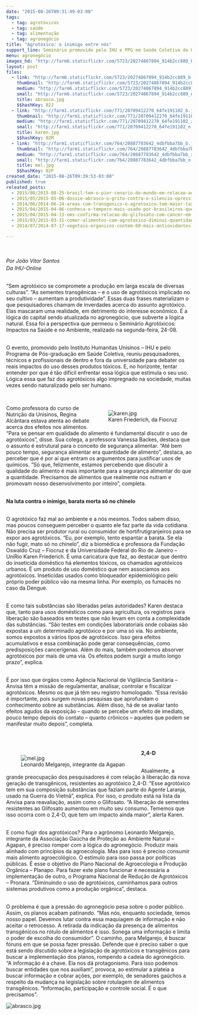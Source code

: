 ```yaml
---
date: "2015-08-26T09:31:49-03:00"
tags:
  - tag: agrotóxicos
  - tag: saúde
  - tag: alimentação
  - tag: agronegócio
title: "Agrotóxico: o inimigo entre nós"
support_line: Seminário promovido pelo IHU e PPG em Saúde Coletiva da Unisinos evidenciou o impacto do uso de agrotóxicos no ambiente e toda a lógica que sustenta o sistema apoiado no agronegócio.
menu: agronegócio
images_hd: "http://farm6.staticflickr.com/5723/20274867894_914b2cc889_b.jpg"
layout: post
files:
  - link: "http://farm6.staticflickr.com/5723/20274867894_914b2cc889_b.jpg"
    thumbnail: "http://farm6.staticflickr.com/5723/20274867894_914b2cc889_t.jpg"
    medium: "http://farm6.staticflickr.com/5723/20274867894_914b2cc889_z.jpg"
    small: "http://farm6.staticflickr.com/5723/20274867894_914b2cc889_n.jpg"
    title: abrasco.jpg
    $$hashKey: 02J
  - link: "http://farm1.staticflickr.com/771/20709412270_64fe191102_b.jpg"
    thumbnail: "http://farm1.staticflickr.com/771/20709412270_64fe191102_t.jpg"
    medium: "http://farm1.staticflickr.com/771/20709412270_64fe191102_z.jpg"
    small: "http://farm1.staticflickr.com/771/20709412270_64fe191102_n.jpg"
    title: karen.jpg
    $$hashKey: 02M
  - link: "http://farm1.staticflickr.com/764/20887783642_4dbfbba7bb_b.jpg"
    thumbnail: "http://farm1.staticflickr.com/764/20887783642_4dbfbba7bb_t.jpg"
    medium: "http://farm1.staticflickr.com/764/20887783642_4dbfbba7bb_z.jpg"
    small: "http://farm1.staticflickr.com/764/20887783642_4dbfbba7bb_n.jpg"
    title: mel.jpg
    $$hashKey: 02P
created_date: "2015-08-26T09:39:53-03:00"
published: true
releated_posts:
  - 2015/08/2015-08-25-brasil-tem-o-pior-cenario-do-mundo-em-relacao-aos-agrotoxicos-adverte-especialista.md
  - 2015/05/2015-05-06-dossie-abrasco-o-grito-contra-o-silencio-opressivo-do-agronegocio.md
  - 2014/06/2014-06-24-areas-com-transgenico-e-agrotoxico-tem-maior-taxa-de-cancer-aponta-relatorio.md
  - 2015/04/2015-04-06-conheca-o-tempero-mais-usado-por-brasileiros-que-pode-matar-a-sua-familia.md
  - 2015/04/2015-04-13-oms-confirma-relacao-do-glifosato-com-cancer-em-humanos-e-animais.md
  - 2015/03/2015-03-31-comer-alimentos-com-agrotoxico-diminui-quantidade-de-esperma-diz-estudo.md
  - 2014/07/2014-07-17-vegetais-organicos-contem-60-mais-antioxidantes-do-que-com-agrotoxicos.md

---
```

<p><br />
<br />
<em><span style="line-height: 20.7999992370605px;">Por Jo&atilde;o Vitor Santos&nbsp;</span><br />
Da IHU-Online</em></p>

<p><br />
&ldquo;Sem agrot&oacute;xico se compromete a produ&ccedil;&atilde;o em larga escala de diversas culturas&rdquo;. &ldquo;As sementes transg&ecirc;nicas &ndash; e o uso de agrot&oacute;xicos implicado no seu cultivo &ndash; aumentam a produtividade&rdquo;. Essas duas frases materializam o que pesquisadores chamam de inverdades acerca do assunto agrot&oacute;xico. Elas mascaram uma realidade, em detrimento do interesse econ&ocirc;mico. &Eacute; a l&oacute;gica do capital sendo atualizada no agroneg&oacute;cio, que subverte a l&oacute;gica natural. Essa foi a perspectiva que permeou o Semin&aacute;rio Agrot&oacute;xicos: Impactos na Sa&uacute;de e no Ambiente, realizado na segunda-feira, 24-08.</p>

<p><br />
O evento, promovido pelo Instituto Humanitas Unisinos &ndash; IHU e pelo Programa de P&oacute;s-gradua&ccedil;&atilde;o em Sa&uacute;de Coletiva, reuniu pesquisadores, t&eacute;cnicos e profissionais de dentro e fora da universidade para debater os reais impactos do uso desses produtos t&oacute;xicos. E, no horizonte, tentar entender por que &eacute; t&atilde;o dif&iacute;cil enfrentar essa l&oacute;gica que estimula o seu uso. L&oacute;gica essa que faz dos agrot&oacute;xicos algo impregnado na sociedade, muitas vezes sendo naturalizado pelo ser humano.</p>

<p>&nbsp;</p>

<figure class="image" style="float:right"><img alt="karen.jpg" src="http://farm1.staticflickr.com/771/20709412270_64fe191102_b.jpg" />
<figcaption>Karen Friederich, da Fiocruz</figcaption>
</figure>

<p>Como professora do curso de Nutri&ccedil;&atilde;o da Unisinos, Regina Alc&acirc;ntara estava atenta ao debate acerca dos efeitos nos alimentos. &ldquo;Para se pensar em qualidade do alimento &eacute; fundamental discutir o uso de agrot&oacute;xicos&rdquo;, disse. Sua colega, a professora Vanessa Backes, destaca que o assunto &eacute; estrutural para o conceito de seguran&ccedil;a alimentar. &ldquo;At&eacute; bem pouco tempo, seguran&ccedil;a alimentar era quantidade de alimento&rdquo;, destaca, ao perceber que &eacute; por a&iacute; que entram os argumentos para justificar usos de qu&iacute;micos. &ldquo;S&oacute; que, felizmente, estamos percebendo que discutir a qualidade do alimento &eacute; mais importante para a seguran&ccedil;a alimentar do que a quantidade. Precisamos de alimentos que realmente nos nutram e promovam nosso desenvolvimento por inteiro&rdquo;, completa.</p>

<p><br />
<strong>Na luta contra o inimigo, barata morta s&oacute; no chinelo</strong></p>

<p><br />
O agrot&oacute;xico faz mal ao ambiente e a n&oacute;s mesmos. Todos sabem disso, mas poucos conseguem perceber o quanto ele faz parte da vida cotidiana. N&atilde;o precisa ser produtor rural ou consumidor de hortifrutigranjeiros para se expor aos agrot&oacute;xicos. &ldquo;Eu, por exemplo, tento espantar a barata. Se ela n&atilde;o fugir, mato s&oacute; no chinelo&rdquo;, diz a biom&eacute;dica e professora da Funda&ccedil;&atilde;o Oswaldo Cruz &ndash; Fiocruz e da Universidade Federal do Rio de Janeiro &ndash; UniRio Karen Friederich. &Eacute; uma caricatura que faz, ao destacar que dentro do inseticida dom&eacute;stico h&aacute; elementos t&oacute;xicos, os chamados agrot&oacute;xicos urbanos. &Eacute; um produto de uso dom&eacute;stico que nem associamos aos agrot&oacute;xicos. Inseticidas usados como bloqueador epidemiol&oacute;gico pelo pr&oacute;prio poder p&uacute;blico v&atilde;o na mesma linha. Por exemplo, os fumac&ecirc;s no caso da Dengue.</p>

<p><br />
E como tais subst&acirc;ncias s&atilde;o liberadas pelas autoridades? Karen destaca que, tanto para usos dom&eacute;sticos como para agricultura, os registros para libera&ccedil;&atilde;o s&atilde;o baseados em testes que n&atilde;o levam em conta a complexidade das subst&acirc;ncias. &ldquo;S&atilde;o testes em condi&ccedil;&otilde;es laboratoriais onde cobaias s&atilde;o expostas a um determinado agrot&oacute;xico e por uma s&oacute; via. No ambiente, somos expostos a v&aacute;rios tipos de agrot&oacute;xicos. Isso gera efeitos acumulativos e essa combina&ccedil;&atilde;o pode gerar consequ&ecirc;ncias, como predisposi&ccedil;&otilde;es cancer&iacute;genas. Al&eacute;m do mais, tamb&eacute;m podemos absorver agrot&oacute;xicos por mais de uma via. Os efeitos podem surgir a muito longo prazo&rdquo;, explica.</p>

<p><br />
&Eacute; por isso que &oacute;rg&atilde;os como Ag&ecirc;ncia Nacional de Vigil&acirc;ncia Sanit&aacute;ria &ndash; Anvisa t&ecirc;m a miss&atilde;o de regulamentar, analisar, controlar e fiscalizar agrot&oacute;xicos. Mesmo os que j&aacute; t&ecirc;m seu registro homologado. &ldquo;Essa revis&atilde;o &eacute; importante, pois surgem novas pesquisas que aprofundam o conhecimento sobre as subst&acirc;ncias. Al&eacute;m disso, h&aacute; de se avaliar tanto efeitos agudos da exposi&ccedil;&atilde;o &ndash; quando se percebe um efeito de imediato, pouco tempo depois do contato &ndash; quanto cr&ocirc;nicos &ndash; aqueles que podem se manifestar muito depois&rdquo;, completa.</p>

<p><br />
&nbsp;</p>

<figure class="image" style="float:left"><img alt="mel.jpg" src="http://farm1.staticflickr.com/764/20887783642_4dbfbba7bb_b.jpg" />
<figcaption>Leonardo Melgarejo,&nbsp;integrante da Agapan&nbsp;</figcaption>
</figure>

<p><strong>2,4-D</strong></p>

<p><br />
Atualmente, a grande preocupa&ccedil;&atilde;o dos pesquisadores &eacute; com rela&ccedil;&atilde;o &agrave; libera&ccedil;&atilde;o da nova gera&ccedil;&atilde;o de transg&ecirc;nicos, resistentes ao agrot&oacute;xico 2,4-D. &ldquo;Esse agrot&oacute;xico tem em sua composi&ccedil;&atilde;o subst&acirc;ncias que faziam parte do Agente Laranja, usado na Guerra do Vietn&atilde;&rdquo;, explica. Por isso, o produto est&aacute; na lista da Anvisa para reavalia&ccedil;&atilde;o, assim como o Glifosato. &ldquo;A libera&ccedil;&atilde;o de sementes resistentes ao Glifosato aumentou em muito seu consumo. Tememos que isso ocorra com o 2,4-D, que tem um impacto ainda maior&rdquo;, alerta Karen.</p>

<p><br />
E como fugir dos agrot&oacute;xicos? Para o agr&ocirc;nomo Leonardo Melgarejo, integrante da Associa&ccedil;&atilde;o Ga&uacute;cha de Prote&ccedil;&atilde;o ao Ambiente Natural &ndash; Agapan, &eacute; preciso romper com a l&oacute;gica do agroneg&oacute;cio. Produzir mais alinhado com princ&iacute;pios da agroecologia. Mas para isso &eacute; preciso consumir mais alimento agroecol&oacute;gico. O est&iacute;mulo para isso passa por pol&iacute;ticas p&uacute;blicas. &Eacute; esse o objetivo do Plano Nacional de Agroecologia e Produ&ccedil;&atilde;o Org&acirc;nica &ndash; Planapo. Para fazer este plano funcionar &eacute; necess&aacute;ria a implementa&ccedil;&atilde;o de outro, o Programa Nacional de Redu&ccedil;&atilde;o de Agrot&oacute;xicos &ndash; Pronara. &ldquo;Diminuindo o uso de agrot&oacute;xicos, caminhamos para outros sistemas produtivos como a produ&ccedil;&atilde;o org&acirc;nica&rdquo;, destaca.</p>

<p><br />
O problema &eacute; que a press&atilde;o do agroneg&oacute;cio pesa sobre o poder p&uacute;blico. Assim, os planos acabam patinando. &ldquo;Mas n&oacute;s, enquanto sociedade, temos nosso papel. Devemos lutar contra essa maquiagem de informa&ccedil;&atilde;o e n&atilde;o aceitar o retrocesso. A retirada da indica&ccedil;&atilde;o da presen&ccedil;a de alimentos transg&ecirc;nicos no r&oacute;tulo de alimentos &eacute; isso. Sonega uma informa&ccedil;&atilde;o e limita o poder de escolha do consumidor&rdquo;. O caminho, para Melgarejo, &eacute; buscar f&oacute;runs em que se possa fazer press&atilde;o. Defende que &eacute; preciso saber o que est&aacute; sendo discutido sobre a legisla&ccedil;&atilde;o de agrot&oacute;xicos e transg&ecirc;nicos para buscar a implementa&ccedil;&atilde;o dos planos, rompendo a cadeia do agroneg&oacute;cio. &ldquo;A informa&ccedil;&atilde;o &eacute; a chave. Ela nos d&aacute; protagonismo. Para isso podemos buscar entidades que nos auxiliam&rdquo;, provoca, ao estimular a plateia a buscar informa&ccedil;&atilde;o e cobrar a&ccedil;&otilde;es, por exemplo, de senadores ga&uacute;chos a respeito da mudan&ccedil;a na legisla&ccedil;&atilde;o sobre rotulagem de alimentos transg&ecirc;nicos. &ldquo;Informa&ccedil;&atilde;o, participa&ccedil;&atilde;o e controle social. &Eacute; o que precisamos&rdquo;.</p>

<p><img alt="abrasco.jpg" src="http://farm6.staticflickr.com/5723/20274867894_914b2cc889_b.jpg" /></p>
